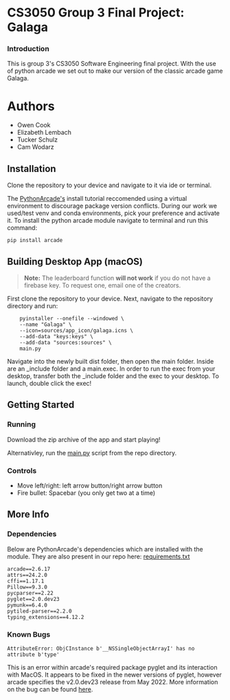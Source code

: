 # CS3050 Group 3 Final Project: Galaga


### Introduction

This is group 3's CS3050 Software Engineering final project. With the use of python arcade we set out to make our version of the classic arcade game Galaga.

# Authors

- Owen Cook
- Elizabeth Lembach
- Tucker Schulz
- Cam Wodarz

## Installation

Clone the repository to your device and navigate to it via ide or terminal.

The [PythonArcade's](https://api.arcade.academy/en/latest/examples/platform_tutorial/step_01.html) install tutorial reccomended using a virtual environment to discourage package version conflicts. During our work we used/test venv and conda environments, pick your preference and activate it. To install the python arcade module navigate to terminal and run this command:

```
pip install arcade
```

## Building Desktop App (macOS)
> **Note:** The leaderboard function __**will not work**__ if you do not have a firebase key. To request one, email one of the creators.

First clone the repository to your device. Next, navigate to the repository directory and run:
```
    pyinstaller --onefile --windowed \
    --name "Galaga" \
    --icon=sources/app_icon/galaga.icns \
    --add-data "keys:keys" \
    --add-data "sources:sources" \
    main.py
```
Navigate into the newly built dist folder, then open the main folder. 
Inside are an _include folder and a main.exec. In order to run the exec from your desktop, transfer both the _include folder and the exec to your desktop. 
To launch, double click the exec!

## Getting Started

### Running

Download the zip archive of the app and start playing!

Alternativley, run the [main.py](main.py) script from the repo directory.

### Controls

- Move left/right: left arrow button/right arrow button
- Fire bullet: Spacebar (you only get two at a time)

## More Info

### Dependencies

Below are PythonArcade's dependencies which are installed with the module. They are also present in our repo here: [requirements.txt](requirements.txt)

```
arcade==2.6.17
attrs==24.2.0
cffi==1.17.1
Pillow==9.3.0
pycparser==2.22
pyglet==2.0.dev23
pymunk==6.4.0
pytiled-parser==2.2.0
typing_extensions==4.12.2
```

### Known Bugs

```
AttributeError: ObjCInstance b'__NSSingleObjectArrayI' has no attribute b'type'
```

This is an error within arcade's required package pyglet and its interaction with MacOS. It appears to be fixed in the newer versions of pyglet, however arcade specifies the v2.0.dev23 release from May 2022. More information on the bug can be found [here](https://github.com/pyglet/pyglet/releases?q=v2.0.dev23&expanded=true).
